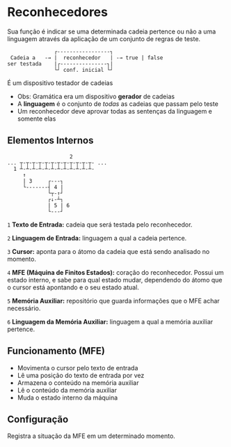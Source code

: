 # Reconhecedores

Sua função é indicar se uma determinada cadeia pertence ou não a uma linguagem através da aplicação de um conjunto de regras de teste.

```
               ┌-----------------┐
 Cadeia a   -→ |  reconhecedor   | -→ true | false
ser testada    |┌---------------┐|
               └┘ conf. inicial └┘
```

É um dispositivo testador de cadeias

- Obs: Gramática era um dispositivo **gerador** de cadeias
- A **linguagem** é o conjunto de _todas_ as cadeias que passam pelo teste
- Um reconhecedor deve aprovar todas as sentenças da linguagem e somente elas

## Elementos Internos

```
                    2
... ┬-┬-┬-┬-┬-┬-┬-┬-┬-┬-┬-┬- ...
  1 ┴-┴-┴-┴-┴-┴-┴-┴-┴-┴-┴-┴-
     ↑
     | 3     ┌---┐
     └-------┤ 4 |
             └┬-↑┘
             ┌↓-┴┐
             | 5 | 6
             └---┘
```

`1` **Texto de Entrada:** cadeia que será testada pelo reconhecedor.

`2` **Linguagem de Entrada:** linguagem a qual a cadeia pertence.

`3` **Cursor:** aponta para o átomo da cadeia que está sendo analisado no momento.

`4` **MFE (Máquina de Finitos Estados):** coração do reconhecedor. Possui um estado interno, e sabe para qual estado mudar, dependendo do átomo que o cursor está apontando e o seu estado atual.

`5` **Memória Auxiliar:** repositório que guarda informações que o MFE achar necessário.

`6` **Linguagem da Memória Auxiliar:** linguagem a qual a memória auxiliar pertence.

## Funcionamento (MFE)

- Movimenta o cursor pelo texto de entrada
- Lê uma posição do texto de entrada por vez
- Armazena o conteúdo na memória auxiliar
- Lê o conteúdo da memória auxiliar
- Muda o estado interno da máquina

## Configuração

Registra a situação da MFE em um determinado momento.

